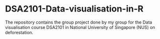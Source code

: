 # DSA2101-Data-visualisation-in-R
The repository contains the group project done by my group for the Data visualisation course DSA2101 in National University of Singapore (NUS) on deforestation.
